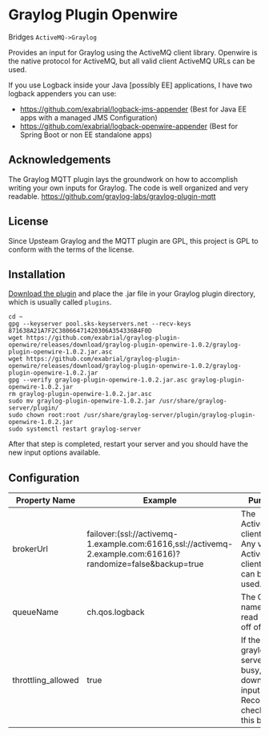 # Graylog Plugin Openwire
Bridges `ActiveMQ->Graylog`

Provides an input for Graylog using the ActiveMQ client library. Openwire is the native protocol for ActiveMQ, but all valid client ActiveMQ URLs can be used. 

If you use Logback inside your Java [possibly EE] applications, I have two logback appenders you can use:

* https://github.com/exabrial/logback-jms-appender  (Best for Java EE apps with a managed JMS Configuration)
* https://github.com/exabrial/logback-openwire-appender (Best for Spring Boot or non EE standalone apps)

## Acknowledgements

The Graylog MQTT plugin lays the groundwork on how to accomplish writing your own inputs for Graylog. The code is well organized and very readable. https://github.com/graylog-labs/graylog-plugin-mqtt


## License
Since Upsteam Graylog and the MQTT plugin are GPL, this project is GPL to conform with the terms of the license.


## Installation

[Download the plugin](https://github.com/exabrial/graylog-plugin-openwire/releases) and place the .jar file in your Graylog plugin directory, which is usually called `plugins`.

```
cd ~
gpg --keyserver pool.sks-keyservers.net --recv-keys 871638A21A7F2C38066471420306A354336B4F0D
wget https://github.com/exabrial/graylog-plugin-openwire/releases/download/graylog-plugin-openwire-1.0.2/graylog-plugin-openwire-1.0.2.jar.asc
wget https://github.com/exabrial/graylog-plugin-openwire/releases/download/graylog-plugin-openwire-1.0.2/graylog-plugin-openwire-1.0.2.jar
gpg --verify graylog-plugin-openwire-1.0.2.jar.asc graylog-plugin-openwire-1.0.2.jar
rm graylog-plugin-openwire-1.0.2.jar.asc
sudo mv graylog-plugin-openwire-1.0.2.jar /usr/share/graylog-server/plugin/
sudo chown root:root /usr/share/graylog-server/plugin/graylog-plugin-openwire-1.0.2.jar
sudo systemctl restart graylog-server
```

After that step is completed, restart your server and you should have the new input options available.

## Configuration

| Property Name      | Example                                                                                                      | Purpose                                                                             |
|--------------------|--------------------------------------------------------------------------------------------------------------|-------------------------------------------------------------------------------------|
| brokerUrl          | failover:(ssl://activemq-1.example.com:61616,ssl://activemq-2.example.com:61616)?randomize=false&backup=true | The ActiveMQ client URL. Any valid ActiveMQ client URL can be used.                 |
| queueName          | ch.qos.logback                                                                                               | The Queue name to read logs off of.                                                 |
| throttling_allowed | true                                                                                                         | If the graylog server gets busy, slow down this input. Recommend checking this box. |
